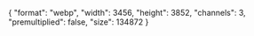 {
  "format": "webp",
  "width": 3456,
  "height": 3852,
  "channels": 3,
  "premultiplied": false,
  "size": 134872
}